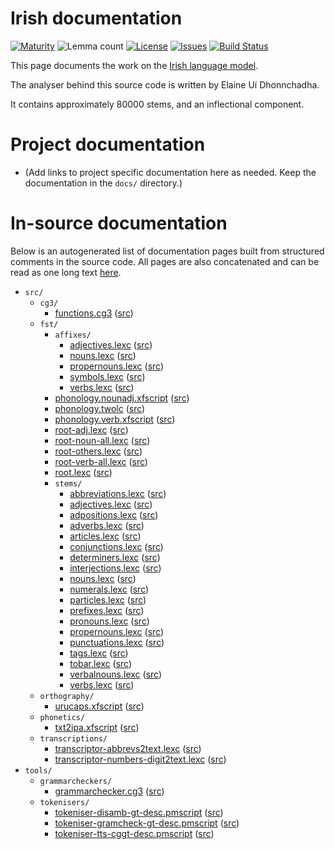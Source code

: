 # Irish documentation

[![Maturity](https://img.shields.io/endpoint?url=https%3A%2F%2Fraw.githubusercontent.com%2Fgiellalt%2Flang-gle%2Fgh-pages%2Fmaturity.json)](https://giellalt.github.io/MaturityClassification.html)
![Lemma count](https://img.shields.io/endpoint?url=https%3A%2F%2Fraw.githubusercontent.com%2Fgiellalt%2Flang-gle%2Fgh-pages%2Flemmacount.json)
[![License](https://img.shields.io/github/license/giellalt/lang-gle)](https://github.com/giellalt/lang-gle/blob/main/LICENSE)
[![Issues](https://img.shields.io/github/issues/giellalt/lang-gle)](https://github.com/giellalt/lang-gle/issues)
[![Build Status](https://divvun-tc.giellalt.org/api/github/v1/repository/giellalt/lang-gle/main/badge.svg)](https://github.com/giellalt/lang-gle/actions)

This page documents the work on the [Irish language model](http://github.com/giellalt/lang-gle). 

The analyser behind this source code is written by Elaine Uí Dhonnchadha.

It contains approximately 80000 stems, and an inflectional component.

# Project documentation

* (Add links to project specific documentation here as needed. Keep the documentation in the `docs/` directory.)

# In-source documentation

Below is an autogenerated list of documentation pages built from structured comments in the source code. All pages are also concatenated and can be read as one long text [here](gle.md).

* `src/`
    * `cg3/`
        * [functions.cg3](src-cg3-functions.cg3.html) ([src](https://github.com/giellalt/lang-gle/blob/main/src/cg3/functions.cg3))
    * `fst/`
        * `affixes/`
            * [adjectives.lexc](src-fst-affixes-adjectives.lexc.html) ([src](https://github.com/giellalt/lang-gle/blob/main/src/fst/affixes/adjectives.lexc))
            * [nouns.lexc](src-fst-affixes-nouns.lexc.html) ([src](https://github.com/giellalt/lang-gle/blob/main/src/fst/affixes/nouns.lexc))
            * [propernouns.lexc](src-fst-affixes-propernouns.lexc.html) ([src](https://github.com/giellalt/lang-gle/blob/main/src/fst/affixes/propernouns.lexc))
            * [symbols.lexc](src-fst-affixes-symbols.lexc.html) ([src](https://github.com/giellalt/lang-gle/blob/main/src/fst/affixes/symbols.lexc))
            * [verbs.lexc](src-fst-affixes-verbs.lexc.html) ([src](https://github.com/giellalt/lang-gle/blob/main/src/fst/affixes/verbs.lexc))
        * [phonology.nounadj.xfscript](src-fst-phonology.nounadj.xfscript.html) ([src](https://github.com/giellalt/lang-gle/blob/main/src/fst/phonology.nounadj.xfscript))
        * [phonology.twolc](src-fst-phonology.twolc.html) ([src](https://github.com/giellalt/lang-gle/blob/main/src/fst/phonology.twolc))
        * [phonology.verb.xfscript](src-fst-phonology.verb.xfscript.html) ([src](https://github.com/giellalt/lang-gle/blob/main/src/fst/phonology.verb.xfscript))
        * [root-adj.lexc](src-fst-root-adj.lexc.html) ([src](https://github.com/giellalt/lang-gle/blob/main/src/fst/root-adj.lexc))
        * [root-noun-all.lexc](src-fst-root-noun-all.lexc.html) ([src](https://github.com/giellalt/lang-gle/blob/main/src/fst/root-noun-all.lexc))
        * [root-others.lexc](src-fst-root-others.lexc.html) ([src](https://github.com/giellalt/lang-gle/blob/main/src/fst/root-others.lexc))
        * [root-verb-all.lexc](src-fst-root-verb-all.lexc.html) ([src](https://github.com/giellalt/lang-gle/blob/main/src/fst/root-verb-all.lexc))
        * [root.lexc](src-fst-root.lexc.html) ([src](https://github.com/giellalt/lang-gle/blob/main/src/fst/root.lexc))
        * `stems/`
            * [abbreviations.lexc](src-fst-stems-abbreviations.lexc.html) ([src](https://github.com/giellalt/lang-gle/blob/main/src/fst/stems/abbreviations.lexc))
            * [adjectives.lexc](src-fst-stems-adjectives.lexc.html) ([src](https://github.com/giellalt/lang-gle/blob/main/src/fst/stems/adjectives.lexc))
            * [adpositions.lexc](src-fst-stems-adpositions.lexc.html) ([src](https://github.com/giellalt/lang-gle/blob/main/src/fst/stems/adpositions.lexc))
            * [adverbs.lexc](src-fst-stems-adverbs.lexc.html) ([src](https://github.com/giellalt/lang-gle/blob/main/src/fst/stems/adverbs.lexc))
            * [articles.lexc](src-fst-stems-articles.lexc.html) ([src](https://github.com/giellalt/lang-gle/blob/main/src/fst/stems/articles.lexc))
            * [conjunctions.lexc](src-fst-stems-conjunctions.lexc.html) ([src](https://github.com/giellalt/lang-gle/blob/main/src/fst/stems/conjunctions.lexc))
            * [determiners.lexc](src-fst-stems-determiners.lexc.html) ([src](https://github.com/giellalt/lang-gle/blob/main/src/fst/stems/determiners.lexc))
            * [interjections.lexc](src-fst-stems-interjections.lexc.html) ([src](https://github.com/giellalt/lang-gle/blob/main/src/fst/stems/interjections.lexc))
            * [nouns.lexc](src-fst-stems-nouns.lexc.html) ([src](https://github.com/giellalt/lang-gle/blob/main/src/fst/stems/nouns.lexc))
            * [numerals.lexc](src-fst-stems-numerals.lexc.html) ([src](https://github.com/giellalt/lang-gle/blob/main/src/fst/stems/numerals.lexc))
            * [particles.lexc](src-fst-stems-particles.lexc.html) ([src](https://github.com/giellalt/lang-gle/blob/main/src/fst/stems/particles.lexc))
            * [prefixes.lexc](src-fst-stems-prefixes.lexc.html) ([src](https://github.com/giellalt/lang-gle/blob/main/src/fst/stems/prefixes.lexc))
            * [pronouns.lexc](src-fst-stems-pronouns.lexc.html) ([src](https://github.com/giellalt/lang-gle/blob/main/src/fst/stems/pronouns.lexc))
            * [propernouns.lexc](src-fst-stems-propernouns.lexc.html) ([src](https://github.com/giellalt/lang-gle/blob/main/src/fst/stems/propernouns.lexc))
            * [punctuations.lexc](src-fst-stems-punctuations.lexc.html) ([src](https://github.com/giellalt/lang-gle/blob/main/src/fst/stems/punctuations.lexc))
            * [tags.lexc](src-fst-stems-tags.lexc.html) ([src](https://github.com/giellalt/lang-gle/blob/main/src/fst/stems/tags.lexc))
            * [tobar.lexc](src-fst-stems-tobar.lexc.html) ([src](https://github.com/giellalt/lang-gle/blob/main/src/fst/stems/tobar.lexc))
            * [verbalnouns.lexc](src-fst-stems-verbalnouns.lexc.html) ([src](https://github.com/giellalt/lang-gle/blob/main/src/fst/stems/verbalnouns.lexc))
            * [verbs.lexc](src-fst-stems-verbs.lexc.html) ([src](https://github.com/giellalt/lang-gle/blob/main/src/fst/stems/verbs.lexc))
    * `orthography/`
        * [urucaps.xfscript](src-orthography-urucaps.xfscript.html) ([src](https://github.com/giellalt/lang-gle/blob/main/src/orthography/urucaps.xfscript))
    * `phonetics/`
        * [txt2ipa.xfscript](src-phonetics-txt2ipa.xfscript.html) ([src](https://github.com/giellalt/lang-gle/blob/main/src/phonetics/txt2ipa.xfscript))
    * `transcriptions/`
        * [transcriptor-abbrevs2text.lexc](src-transcriptions-transcriptor-abbrevs2text.lexc.html) ([src](https://github.com/giellalt/lang-gle/blob/main/src/transcriptions/transcriptor-abbrevs2text.lexc))
        * [transcriptor-numbers-digit2text.lexc](src-transcriptions-transcriptor-numbers-digit2text.lexc.html) ([src](https://github.com/giellalt/lang-gle/blob/main/src/transcriptions/transcriptor-numbers-digit2text.lexc))
* `tools/`
    * `grammarcheckers/`
        * [grammarchecker.cg3](tools-grammarcheckers-grammarchecker.cg3.html) ([src](https://github.com/giellalt/lang-gle/blob/main/tools/grammarcheckers/grammarchecker.cg3))
    * `tokenisers/`
        * [tokeniser-disamb-gt-desc.pmscript](tools-tokenisers-tokeniser-disamb-gt-desc.pmscript.html) ([src](https://github.com/giellalt/lang-gle/blob/main/tools/tokenisers/tokeniser-disamb-gt-desc.pmscript))
        * [tokeniser-gramcheck-gt-desc.pmscript](tools-tokenisers-tokeniser-gramcheck-gt-desc.pmscript.html) ([src](https://github.com/giellalt/lang-gle/blob/main/tools/tokenisers/tokeniser-gramcheck-gt-desc.pmscript))
        * [tokeniser-tts-cggt-desc.pmscript](tools-tokenisers-tokeniser-tts-cggt-desc.pmscript.html) ([src](https://github.com/giellalt/lang-gle/blob/main/tools/tokenisers/tokeniser-tts-cggt-desc.pmscript))

